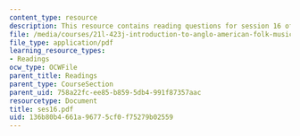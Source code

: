 ```yaml
---
content_type: resource
description: This resource contains reading questions for session 16 of the course.
file: /media/courses/21l-423j-introduction-to-anglo-american-folk-music-fall-2005/136b80b4661a96775cf0f75279b02559_ses16.pdf
file_type: application/pdf
learning_resource_types:
- Readings
ocw_type: OCWFile
parent_title: Readings
parent_type: CourseSection
parent_uid: 758a22fc-ee85-b859-5db4-991f87357aac
resourcetype: Document
title: ses16.pdf
uid: 136b80b4-661a-9677-5cf0-f75279b02559
---
```

